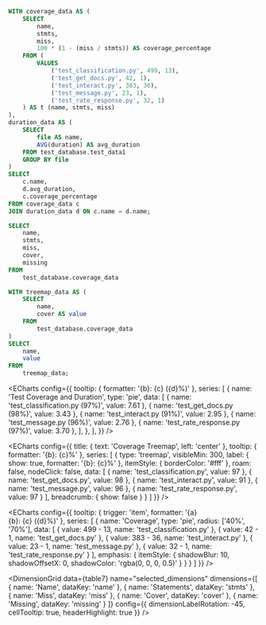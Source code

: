 ```sql table8
WITH coverage_data AS (
    SELECT 
        name, 
        stmts, 
        miss,
        100 * (1 - (miss / stmts)) AS coverage_percentage
    FROM (
        VALUES
            ('test_classification.py', 499, 13),
            ('test_get_docs.py', 42, 1),
            ('test_interact.py', 383, 36),
            ('test_message.py', 23, 1),
            ('test_rate_response.py', 32, 1)
    ) AS t (name, stmts, miss)
),
duration_data AS (
    SELECT 
        file AS name, 
        AVG(duration) AS avg_duration
    FROM test_database.test_data1
    GROUP BY file
)
SELECT 
    c.name, 
    d.avg_duration, 
    c.coverage_percentage
FROM coverage_data c
JOIN duration_data d ON c.name = d.name;
```

```sql table9
SELECT 
    name,
    stmts,
    miss,
    cover,
    missing
FROM 
    test_database.coverage_data
```

```sql table10
WITH treemap_data AS (
    SELECT 
        name,
        cover AS value
    FROM 
        test_database.coverage_data
)
SELECT 
    name,
    value
FROM 
    treemap_data;
```



<ECharts config={{
    tooltip: {
        formatter: '{b}: {c} ({d}%)'
    },
    series: [
        {
            name: 'Test Coverage and Duration',
            type: 'pie',
            data: [
                { name: 'test_classification.py (97%)', value: 7.61 },
                { name: 'test_get_docs.py (98%)', value: 3.43 },
                { name: 'test_interact.py (91%)', value: 2.95 },
                { name: 'test_message.py (96%)', value: 2.76 },
                { name: 'test_rate_response.py (97%)', value: 3.70 },
            ],
        },
    ],
}} />

<ECharts
    config={{
        title: {
            text: 'Coverage Treemap',
            left: 'center'
        },
        tooltip: {
            formatter: '{b}: {c}%'
        },
        series: [
            {
                type: 'treemap',
                visibleMin: 300,
                label: {
                    show: true,
                    formatter: '{b}: {c}%'
                },
                itemStyle: {
                    borderColor: '#fff'
                },
                roam: false,
                nodeClick: false,
                data: [
                    { name: 'test_classification.py', value: 97 },
                    { name: 'test_get_docs.py', value: 98 },
                    { name: 'test_interact.py', value: 91 },
                    { name: 'test_message.py', value: 96 },
                    { name: 'test_rate_response.py', value: 97 }
                ],
                breadcrumb: {
                    show: false
                }
            }
        ]
    }}
/>


<ECharts
    config={{
        tooltip: {
            trigger: 'item',
            formatter: '{a} <br/>{b}: {c} ({d}%)'
        },
        series: [
            {
                name: 'Coverage',
                type: 'pie',
                radius: ['40%', '70%'],
                data: [
                    { value: 499 - 13, name: 'test_classification.py' },
                    { value: 42 - 1, name: 'test_get_docs.py' },
                    { value: 383 - 36, name: 'test_interact.py' },
                    { value: 23 - 1, name: 'test_message.py' },
                    { value: 32 - 1, name: 'test_rate_response.py' }
                ],
                emphasis: {
                    itemStyle: {
                        shadowBlur: 10,
                        shadowOffsetX: 0,
                        shadowColor: 'rgba(0, 0, 0, 0.5)'
                    }
                }
            }
        ]
    }}
/>

<DimensionGrid 
    data={table7} 
    name="selected_dimensions"
    dimensions={[
        { name: 'Name', dataKey: 'name' },
        { name: 'Statements', dataKey: 'stmts' },
        { name: 'Miss', dataKey: 'miss' },
        { name: 'Cover', dataKey: 'cover' },
        { name: 'Missing', dataKey: 'missing' }
    ]}
    config={{
        dimensionLabelRotation: -45,
        cellTooltip: true,
        headerHighlight: true
    }}
/>
